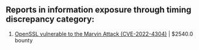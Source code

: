 ## Reports in information exposure through timing discrepancy category:
1. [OpenSSL vulnerable to the Marvin Attack (CVE-2022-4304)](https://hackerone.com/reports/2270225) | $2540.0 bounty